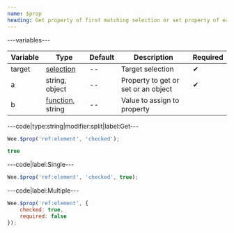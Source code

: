 ```yaml
---
name: $prop
heading: Get property of first matching selection or set property of each matching selection
---
```


---variables---

| Variable | Type | Default | Description | Required |
| -- | -- | -- | -- | -- |
| target | [selection](/script#selection) | -- | Target selection | ✔ |
| a | string, object | -- | Property to get or set or an object | ✔ |
| b | [function](/script/#functions), string | -- | Value to assign to property ||

---code|type:string|modifier:split|label:Get---

```javascript
Wee.$prop('ref:element', 'checked');
```

```javascript
true
```

---code|label:Single---

```javascript
Wee.$prop('ref:element', 'checked', true);
```

---code|label:Multiple---

```javascript
Wee.$prop('ref:element', {
	checked: true,
	required: false
});
```